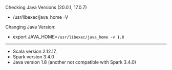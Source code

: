 

Checking Java Versions (20.0.1, 17.0.7)

- /usr/libexec/java_home -V

Changing Java Version:

- export JAVA_HOME=`/usr/libexec/java_home -v 1.8`

___
- Scala version 2.12.17,
- Spark version 3.4.0
- Java version 1.8 (another not compatible with Spark 3.4.0)